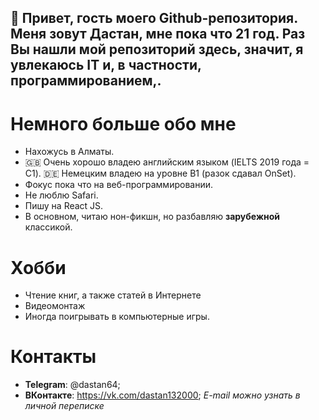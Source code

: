 
## 👋  Привет, гость моего Github-репозитория. Меня зовут Дастан, мне пока что 21 год. Раз Вы нашли мой репозиторий здесь, значит, я увлекаюсь IT и,  в частности, программированием,.


# Немного больше обо мне
* Нахожусь в Алматы.
* 🇬🇧 Очень хорошо владею английским языком (IELTS 2019 года = C1). :de: Немецким владею на уровне B1 (разок сдавал OnSet).
* Фокус пока что на веб-программировании.
* Не люблю Safari.
* Пишу на React JS.
* В основном, читаю нон-фикшн, но разбавляю **зарубежной** классикой.

# Хобби
- Чтение книг, а также статей в Интернете
- Видеомонтаж
- Иногда поигрывать в компьютерные игры.

# Контакты
- **Telegram**: @dastan64;
- **ВКонтакте**: https://vk.com/dastan132000;
*E-mail можно узнать в личной переписке*

<!---
Dastan64/Dastan64 is a ✨ special ✨ repository because its `README.md` (this file) appears on your GitHub profile.
You can click the Preview link to take a look at your changes.
--->

